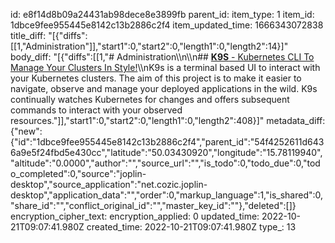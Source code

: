 id: e8f14d8b09a24431ab98dece8e3899fb
parent_id: 
item_type: 1
item_id: 1dbce9fee955445e8142c13b2886c2f4
item_updated_time: 1666343072838
title_diff: "[{\"diffs\":[[1,\"Administration\"]],\"start1\":0,\"start2\":0,\"length1\":0,\"length2\":14}]"
body_diff: "[{\"diffs\":[[1,\"# Administration\\\n\\\n## [**K9S** - Kubernetes CLI To Manage Your Clusters In Style!](https://k9scli.io/)\\\nK9s is a terminal based UI to interact with your Kubernetes clusters. The aim of this project is to make it easier to navigate, observe and manage your deployed applications in the wild. K9s continually watches Kubernetes for changes and offers subsequent commands to interact with your observed resources.\"]],\"start1\":0,\"start2\":0,\"length1\":0,\"length2\":408}]"
metadata_diff: {"new":{"id":"1dbce9fee955445e8142c13b2886c2f4","parent_id":"54f4252611d6436a9e5f24fbd5e430cc","latitude":"50.03430920","longitude":"15.78119940","altitude":"0.0000","author":"","source_url":"","is_todo":0,"todo_due":0,"todo_completed":0,"source":"joplin-desktop","source_application":"net.cozic.joplin-desktop","application_data":"","order":0,"markup_language":1,"is_shared":0,"share_id":"","conflict_original_id":"","master_key_id":""},"deleted":[]}
encryption_cipher_text: 
encryption_applied: 0
updated_time: 2022-10-21T09:07:41.980Z
created_time: 2022-10-21T09:07:41.980Z
type_: 13